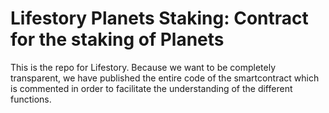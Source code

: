# Lifestory Planets Staking: Contract for the staking of Planets
This is the repo for Lifestory.
Because we want to be completely transparent, we have published the entire code of the smartcontract which is commented in order to facilitate the understanding of the different functions.
